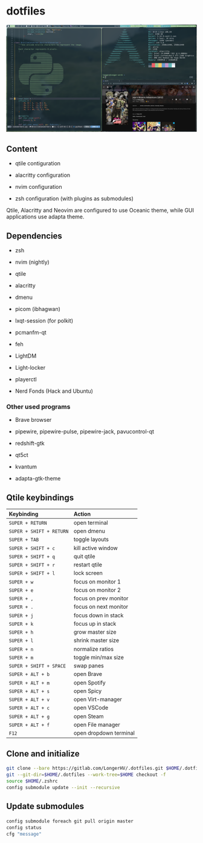 # dotfiles

![qtile screen](/Obrazy/qtile_shot.png)

## Content

- qtile contiguration

- alacritty configuration

- nvim configuration

- zsh configuration (with plugins as submodules)

Qtile, Alacritty and Neovim are configured to use Oceanic theme,
while GUI applications use adapta theme.

## Dependencies

- zsh

- nvim (nightly)

- qtile

- alacritty

- dmenu

- picom (ibhagwan)

- lxqt-session (for polkit)

- pcmanfm-qt

- feh

- LightDM

- Light-locker

- playerctl

- Nerd Fonds (Hack and Ubuntu)

### Other used programs

- Brave browser

- pipewire, pipewire-pulse, pipewire-jack, pavucontrol-qt

- redshift-gtk

- qt5ct

- kvantum

- adapta-gtk-theme

## Qtile keybindings

| Keybinding               | Action                 |
| :----------------------- | :--------------------- |
| `SUPER + RETURN`         | open terminal          |
| `SUPER + SHIFT + RETURN` | open dmenu             |
| `SUPER + TAB`            | toggle layouts         |
| `SUPER + SHIFT + c`      | kill active window     |
| `SUPER + SHIFT + q`      | quit qtile             |
| `SUPER + SHIFT + r`      | restart qtile          |
| `SUPER + SHIFT + l`      | lock screen            |
| `SUPER + w`              | focus on monitor 1     |
| `SUPER + e`              | focus on monitor 2     |
| `SUPER + ,`              | focus on prev monitor  |
| `SUPER + .`              | focus on next monitor  |
| `SUPER + j`              | focus down in stack    |
| `SUPER + k`              | focus up in stack      |
| `SUPER + h`              | grow master size       |
| `SUPER + l`              | shrink master size     |
| `SUPER + n`              | normalize ratios       |
| `SUPER + m`              | toggle min/max size    |
| `SUPER + SHIFT + SPACE`  | swap panes             |
| `SUPER + ALT + b`        | open Brave             |
| `SUPER + ALT + m`        | open Spotify           |
| `SUPER + ALT + s`        | open Spicy             |
| `SUPER + ALT + v`        | open Virt-manager      |
| `SUPER + ALT + c`        | open VSCode            |
| `SUPER + ALT + g`        | open Steam             |
| `SUPER + ALT + f`        | open File manager      |
| `F12`                    | open dropdown terminal |

## Clone and initialize

```bash
git clone --bare https://gitlab.com/LongerHV/.dotfiles.git $HOME/.dotfiles
git --git-dir=$HOME/.dotfiles --work-tree=$HOME checkout -f
source $HOME/.zshrc
config submodule update --init --recursive
```

## Update submodules

```bash
config submodule foreach git pull origin master
config status
cfg "message"
```
